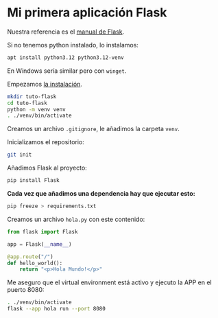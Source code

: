 # Mi primera aplicación Flask

Nuestra referencia es el [manual de Flask](https://flask.palletsprojects.com/es/stable).

Si no tenemos python instalado, lo instalamos:

```bash
apt install python3.12 python3.12-venv
```

En Windows sería similar pero con `winget`.

Empezamos  [la instalación](https://flask.palletsprojects.com/es/stable/installation/).

```bash
mkdir tuto-flask
cd tuto-flask
python -m venv venv
. ./venv/bin/activate
```

Creamos un archivo `.gitignore`, le añadimos la carpeta `venv`.

Inicializamos el repositorio:

```bash
git init
```

Añadimos Flask al proyecto:

```bash
pip install Flask
```

**Cada vez que añadimos una dependencia hay que ejecutar esto:**

```bash
pip freeze > requirements.txt
```

Creamos un archivo `hola.py` con este contenido:

```python
from flask import Flask

app = Flask(__name__)

@app.route("/")
def hello_world():
    return "<p>Hola Mundo!</p>"
```

Me aseguro que el virtual environment está activo y ejecuto la APP en el puerto 8080:

```bash
. ./venv/bin/activate
flask --app hola run --port 8080
```

